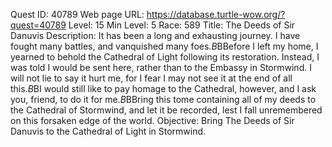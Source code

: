Quest ID: 40789
Web page URL: https://database.turtle-wow.org/?quest=40789
Level: 15
Min Level: 5
Race: 589
Title: The Deeds of Sir Danuvis
Description: It has been a long and exhausting journey. I have fought many battles, and vanquished many foes.$B$BBefore I left my home, I yearned to behold the Cathedral of Light following its restoration. Instead, I was told I would be sent here, rather than to the Embassy in Stormwind. I will not lie to say it hurt me, for I fear I may not see it at the end of all this.$B$BI would still like to pay homage to the Cathedral, however, and I ask you, friend, to do it for me.$B$BBring this tome containing all of my deeds to the Cathedral of Stormwind, and let it be recorded, lest I fall unremembered on this forsaken edge of the world.
Objective: Bring The Deeds of Sir Danuvis to the Cathedral of Light in Stormwind.
